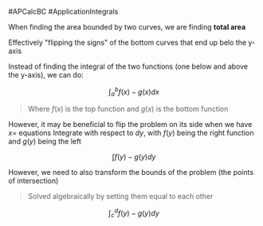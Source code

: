 #APCalcBC #ApplicationIntegrals 

When finding the area bounded by two curves, we are finding **total area**

Effectively "flipping the signs" of the bottom curves that end up belo the y-axis

Instead of finding the integral of the two functions (one below and above the y-axis), we can do:

$$
\int_a^b{f(x) - g(x)} dx
$$

> Where $f(x)$ is the top function and $g(x)$ is the bottom function

However, it may be beneficial to flip the problem on its side when we have $x=$ equations
Integrate with respect to $dy$, with $f(y)$ being the right function and $g(y)$ being the left

$$
\int{f(y) - g(y)} dy
$$

However, we need to also transform the bounds of the problem (the points of intersection)
> Solved algebraically by setting them equal to each other

$$
\int_c^d{f(y) - g(y)} dy
$$
